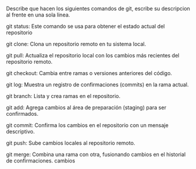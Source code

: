 Describe que hacen los siguientes comandos de git, escribe su descripcion al frente en una sola linea.

git status: Este comando se usa para obtener el estado actual del repositorio

git clone: Clona un repositorio remoto en tu sistema local.

git pull: Actualiza el repositorio local con los cambios más recientes del repositorio remoto.

git checkout: Cambia entre ramas o versiones anteriores del código.

git log: Muestra un registro de confirmaciones (commits) en la rama actual.

git branch: Lista y crea ramas en el repositorio.

git add: Agrega cambios al área de preparación (staging) para ser confirmados.

git commit: Confirma los cambios en el repositorio con un mensaje descriptivo.

git push: Sube cambios locales al repositorio remoto.

git merge: Combina una rama con otra, fusionando cambios en el historial de confirmaciones.
cambios